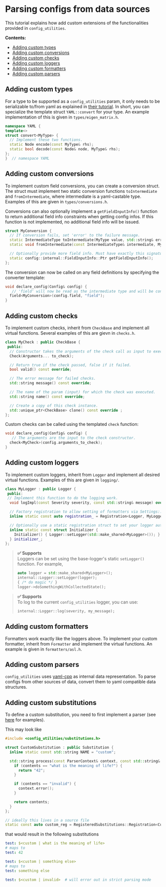 # Parsing configs from data sources
This tutorial explains how add custom extensions of the functionalities provided in `config_utilities`.

**Contents:**
- [Adding custom types](#adding-custom-types)
- [Adding custom conversions](#adding-custom-conversions)
- [Adding custom checks](#adding-custom-checks)
- [Adding custom loggers](#adding-custom-loggers)
- [Adding custom formatters](#adding-custom-formatters)
- [Adding custom parsers](#adding-custom-parsers)

## Adding custom types
For a type to be supported as a `config_utilities` param, it only needs to be serializable to/from yaml as explained in [their tutorial](https://github.com/jbeder/yaml-cpp/blob/master/docs/Tutorial.md#converting-tofrom-native-data-types).
In short, you can specialize the template struct `YAML::convert` for your type. An example implementation of this is given in `types/eigen_matrix.h`.
```c++
namespace YAML {
template<>
struct convert<MyType> {
  // Implement these two functions.
  static Node encode(const MyType& rhs);
  static bool decode(const Node& node, MyType& rhs);
};
}  // namespace YAML
```

## Adding custom conversions
To implement custom field conversions, you can create a conversion struct. The struct must implement two static conversion functions `toIntermediate` and `fromIntermediate`, where intermediate is a yaml-castable type. Examples of this are given in `types/conversions.h`.

Conversions can also optionally implement a `getFieldInputInfo()` function to return additional field info constraints when getting config infos. If this function is not implemented, no additional field info will be issued.

```c++
struct MyConversion {
  // If conversion fails, set 'error' to the failure message.
  static IntermediateType toIntermediate(MyType value, std::string& error);
  static void fromIntermediate(const IntermediateType& intermediate, MyType& value, std::string& error);

  // Optionally provide more field info. Must have exactly this signature.
  static config::internal::FieldInputInfo::Ptr getFieldInputInfo();
};
```

The conversion can now be called on any field definitions by specifying the converter template:
```c++
void declare_config(Config& config) {
   // 'field' will now be read as the intermediate type and will be converted to the underlying config type
  field<MyConversion>(config.field, "field");
}
```


## Adding custom checks
To implement custom checks, inherit from `CheckBase` and implement all virtual functions. Several examples of this are gievn in `checks.h`.
```c++
class MyCheck : public CheckBase {
 public:
  // Constructor takes the arguments of the check call as input to execute the check.
  Check(Arguments... to_check);

  // Return true if the check passed, false if it failed.
  bool valid() const override;

  // The error message for failed checks.
  std::string message() const override;

  // The name of the param (input) for which the check was executed.
  std::string name() const override;

  // Create a copy of this check instance.
  std::unique_ptr<CheckBase> clone() const override ;
};
```

Custom checks can be called using the templated `check` function:
```c++
void declare_config(Config& config) {
   // The arguments are the input to the check constructor.
  check<MyCheck>(config.arguments_to_check);
}
```

## Adding custom loggers
To implement custom loggers, inherit from `Logger` and implement all desired virtual functions. Examples of this are given in `logging/`.

```c++
class MyLogger : public Logger {
 public:
 // Implement this function to do the logging work.
  void logImpl(const Severity severity, const std::string& message) override;

  // Factory registration to allow setting of formatters via Settings::setLogger().
  inline static const auto registration_ = Registration<Logger, MyLogger>("my_logger");

  // Optionally use a static registration struct to set your logger automatically if included.
  inline static const struct Initializer {
    Initializer() { Logger::setLogger(std::make_shared<MyLogger>()); }
  } initializer_;
};
```

> **✅ Supports**<br>
> Loggers can be set using the base-logger's static `setLogger()` function. For example,
> ```c++
> auto logger = std::make_shared<MyLogger>();
> internal::Logger::setLogger(logger);
> { /* do magic */ }
> logger->doSomethingWithCollectedState();
> ```

> **✅ Supports**<br>
> To log to the current `config_utilities` logger, you can use:
> ```c++
> internal::Logger::log(severity, my_message);
> ```

## Adding custom formatters
Formatters work exactly like the loggers above. To implement your custom formatter, inherit from `Formatter` and implement the virtual functions. An example is given in `formatters/asl.h`.

## Adding custom parsers
`config_utilities` uses [yaml-cpp](https://github.com/jbeder/yaml-cpp/tree/master) as internal data representation. To parse configs from other sources of data, convert them to yaml compatible data structures. 

## Adding custom substitutions

To define a custom substitution, you need to first implement a parser (see [here](../config_utilities/include/config_utilities/substitution_parsers.h) for examples).

This may look like
```cpp
#include <config_utilities/substitutions.h>

struct CustomSubstitution : public Substitution {
  inline static const std::string NAME = "custom";

  std::string process(const ParserContext& context, const std::string& contents) const override {
    if (contents == "what is the meaning of life?") {
      return "42";
    }

    if (contents == "invalid") {
      context.error();
    }

    return contents;
  }
};

// ideally this lives in a source file
static const auto custom_reg = RegisteredSubstitutions::Registration<CustomSubstitution>();
```
that would result in the following substitutions
```yaml
test: $<custom | what is the meaning of life>
# maps to
test: 42

test: $<custom | something else>
# maps to
test: something else

test: $<custom | invalid>  # will error out in strict parsing mode
```
